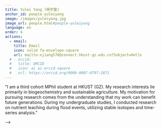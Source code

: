 ```yaml
---
title: Yulei Yang (杨宇雷)
anchor_id: people-yuleiyang
image: /images/yuleiyang.jpg
image_url: people.html#people-yuleiyang
language: en
order: 4
actions:
  - email:
    title: Email
    icon: solid fa-envelope-square
    url: mailto:xjiang578@connect.hkust-gz.edu.cn?Subject=Hello
  # - orcid:
  #   title: ORCID
  #   icon: ai ai-orcid-square
  #   url: https://orcid.org/0009-0007-8797-2871
---
```


"I am a third cohort MPhil student at HKUST (GZ). My research interests lie primarily in biogeochemistry and sustainable agriculture. My motivation for pursuing research comes from the understanding that my work can benefit future generations. During my undergraduate studies, I conducted research on nutrient leaching during flood events, utilizing stable isotopes and time-series analysis."

<!-- Check out Xinghao’s personal website [here](https://xinghaoj.github.io). --> -->
